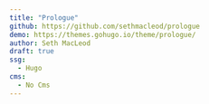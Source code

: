 ```yaml
---
title: "Prologue"
github: https://github.com/sethmacleod/prologue
demo: https://themes.gohugo.io/theme/prologue/
author: Seth MacLeod
draft: true
ssg:
  - Hugo
cms:
  - No Cms
---
```

